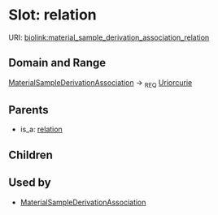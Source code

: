 
# Slot: relation




URI: [biolink:material_sample_derivation_association_relation](https://w3id.org/biolink/vocab/material_sample_derivation_association_relation)

## Domain and Range

[MaterialSampleDerivationAssociation](MaterialSampleDerivationAssociation.md) ->  <sub>REQ</sub> [Uriorcurie](Uriorcurie.md)

## Parents

 *  is_a: [relation](relation.md)

## Children


## Used by

 * [MaterialSampleDerivationAssociation](MaterialSampleDerivationAssociation.md)
